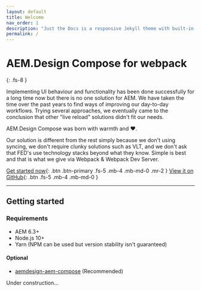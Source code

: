 ```yaml
---
layout: default
title: Welcome
nav_order: 1
description: "Just the Docs is a responsive Jekyll theme with built-in search that is easily customizable and hosted on GitHub Pages."
permalink: /
---
```


# AEM.Design Compose for webpack
{: .fs-8 }

Implementing UI behaviour and functionality has been done successfully for a long time now but there is no one solution for AEM. We have taken the time over the past years to find ways of improving our day-to-day workflows. Trying several approaches, we eventually came to the conclusion that other "live reload" solutions didn't fit our needs.

AEM.Design Compose was born with warmth and ❤️.

Our solution is different from the rest simply because we don't using syncing, we don't require clunky solutions such as VLT, and we don't ask that FED's use technology stacks beyond what they know. Simple is best and that is what we give via Webpack & Webpack Dev Server.

[Get started now](#getting-started){: .btn .btn-primary .fs-5 .mb-4 .mb-md-0 .mr-2 }
[View it on GitHub](https://github.com/aem-design/npm-compose-webpack){: .btn .fs-5 .mb-4 .mb-md-0 }

---

## Getting started

### Requirements

- AEM 6.3+
- Node.js 10+
- Yarn (NPM can be used but version stability isn't guaranteed)

#### Optional
- [aemdesign-aem-compose](https://github.com/aem-design/aemdesign-aem-support/tree/master/aemdesign-aem-compose) (Recommended)

Under construction...
